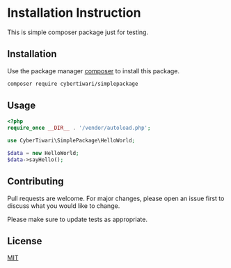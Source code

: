 # Installation Instruction

This is simple composer package just for testing.

## Installation

Use the package manager [composer](https://getcomposer.org/) to install this package.

```bash
composer require cybertiwari/simplepackage
```

## Usage

```php
<?php
require_once __DIR__ . '/vendor/autoload.php';

use CyberTiwari\SimplePackage\HelloWorld;

$data = new HelloWorld;
$data->sayHello();
```

## Contributing
Pull requests are welcome. For major changes, please open an issue first to discuss what you would like to change.

Please make sure to update tests as appropriate.

## License
[MIT](licence.md)